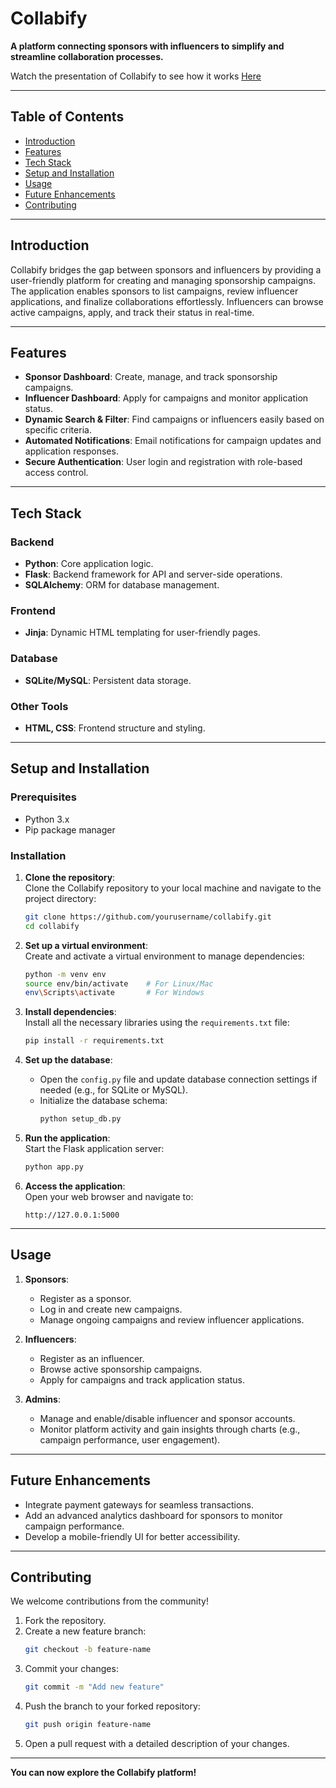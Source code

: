 # **Collabify**  
**A platform connecting sponsors with influencers to simplify and streamline collaboration processes.**  

Watch the presentation of Collabify to see how it works
[Here](https://drive.google.com/file/d/1jM8fUDdjlRXNeuOwiXeNzcnbjA6_zbbC/view?usp=sharing)

---

## **Table of Contents**  
- [Introduction](#introduction)  
- [Features](#features)  
- [Tech Stack](#tech-stack)  
- [Setup and Installation](#setup-and-installation)  
- [Usage](#usage)  
- [Future Enhancements](#future-enhancements)  
- [Contributing](#contributing)  

---

## **Introduction**  
Collabify bridges the gap between sponsors and influencers by providing a user-friendly platform for creating and managing sponsorship campaigns. The application enables sponsors to list campaigns, review influencer applications, and finalize collaborations effortlessly. Influencers can browse active campaigns, apply, and track their status in real-time.  

---

## **Features**  
- **Sponsor Dashboard**: Create, manage, and track sponsorship campaigns.  
- **Influencer Dashboard**: Apply for campaigns and monitor application status.  
- **Dynamic Search & Filter**: Find campaigns or influencers easily based on specific criteria.  
- **Automated Notifications**: Email notifications for campaign updates and application responses.  
- **Secure Authentication**: User login and registration with role-based access control.  

---

## **Tech Stack**  
### **Backend**  
- **Python**: Core application logic.  
- **Flask**: Backend framework for API and server-side operations.  
- **SQLAlchemy**: ORM for database management.  

### **Frontend**  
- **Jinja**: Dynamic HTML templating for user-friendly pages.  

### **Database**  
- **SQLite/MySQL**: Persistent data storage.  

### **Other Tools**  
- **HTML, CSS**: Frontend structure and styling.  

---

## **Setup and Installation**  
### **Prerequisites**  
- Python 3.x  
- Pip package manager  

### **Installation**  
1. **Clone the repository**:  
   Clone the Collabify repository to your local machine and navigate to the project directory:  
   ```bash  
   git clone https://github.com/yourusername/collabify.git  
   cd collabify  
   ```  

2. **Set up a virtual environment**:  
   Create and activate a virtual environment to manage dependencies:  
   ```bash  
   python -m venv env  
   source env/bin/activate    # For Linux/Mac  
   env\Scripts\activate       # For Windows  
   ```  

3. **Install dependencies**:  
   Install all the necessary libraries using the `requirements.txt` file:  
   ```bash  
   pip install -r requirements.txt  
   ```  

4. **Set up the database**:  
   - Open the `config.py` file and update database connection settings if needed (e.g., for SQLite or MySQL).  
   - Initialize the database schema:  
     ```bash  
     python setup_db.py  
     ```  

5. **Run the application**:  
   Start the Flask application server:  
   ```bash  
   python app.py  
   ```  

6. **Access the application**:  
   Open your web browser and navigate to:  
   ```  
   http://127.0.0.1:5000  
   ```  

  

---

## **Usage**  
1. **Sponsors**:  
   - Register as a sponsor.  
   - Log in and create new campaigns.  
   - Manage ongoing campaigns and review influencer applications.  

2. **Influencers**:  
   - Register as an influencer.  
   - Browse active sponsorship campaigns.  
   - Apply for campaigns and track application status.  

3. **Admins**:  
   - Manage and enable/disable influencer and sponsor accounts.  
   - Monitor platform activity and gain insights through charts (e.g., campaign performance, user engagement).

---

## **Future Enhancements**  
- Integrate payment gateways for seamless transactions.  
- Add an advanced analytics dashboard for sponsors to monitor campaign performance.  
- Develop a mobile-friendly UI for better accessibility.  

---

## **Contributing**  
We welcome contributions from the community!  
1. Fork the repository.  
2. Create a new feature branch:  
   ```bash  
   git checkout -b feature-name  
   ```  
3. Commit your changes:  
   ```bash  
   git commit -m "Add new feature"  
   ```  
4. Push the branch to your forked repository:  
   ```bash  
   git push origin feature-name  
   ```  
5. Open a pull request with a detailed description of your changes.  

---

**You can now explore the Collabify platform!**

